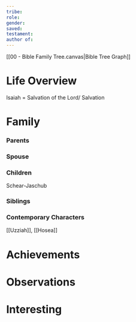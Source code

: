 ```yaml
---
tribe: 
role: 
gender: 
saved: 
testament: 
author of:
---
```





[[00 - Bible Family Tree.canvas|Bible Tree Graph]]

# Life Overview

Isaiah = Salvation of the Lord/ Salvation



# Family

### Parents 
### Spouse
### Children 
Schear-Jaschub



### Siblings

### Contemporary Characters 
[[Uzziah]], [[Hosea]]

# Achievements 

# Observations

# Interesting 

